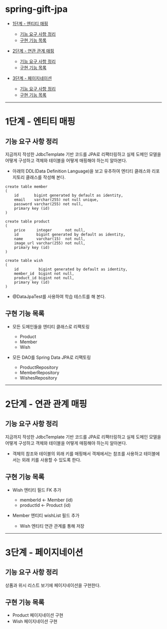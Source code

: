 # spring-gift-jpa
- [1단계 - 엔티티 매핑](#1단계---엔티티-매핑)
  - [기능 요구 사항 정리](#기능-요구-사항-정리)
  - [구현 기능 목록](#구현-기능-목록)


- [2단계 - 연관 관계 매핑](#2단계---연관-관계-매핑)
  - [기능 요구 사항 정리](#기능-요구-사항-정리-1)
  - [구현 기능 목록](#구현-기능-목록-1)


- [3단계 - 페이지네이션](#3단계---페이지네이션)
  - [기능 요구 사항 정리](#기능-요구-사항-정리-2)
  - [구현 기능 목록](#구현-기능-목록-2)

---

# 1단계 - 엔티티 매핑

## 기능 요구 사항 정리
지금까지 작성한 JdbcTemplate 기반 코드를 JPA로 리팩터링하고 실제 도메인 모델을 어떻게 구성하고 객체와 테이블을 어떻게 매핑해야 하는지 알아본다.
- 아래의 DDL(Data Definition Language)을 보고 유추하여 엔티티 클래스와 리포지토리 클래스를 작성해 본다.
```
create table member
(
    id       bigint generated by default as identity,
    email    varchar(255) not null unique,
    password varchar(255) not null,
    primary key (id)
)
```
```
create table product
(
    price     integer      not null,
    id        bigint generated by default as identity,
    name      varchar(15)  not null,
    image_url varchar(255) not null,
    primary key (id)
)
```
```
create table wish
(
    id         bigint generated by default as identity,
    member_id  bigint not null,
    product_id bigint not null,
    primary key (id)
)
```
- @DataJpaTest를 사용하여 학습 테스트를 해 본다.

## 구현 기능 목록

- 모든 도메인들을 엔티티 클래스로 리팩토링
  - Product
  - Member
  - Wish


- 모든 DAO를 Spring Data JPA로 리팩토링
  - ProductRepository
  - MemberRepository
  - WishesRepository

---

# 2단계 - 연관 관계 매핑

## 기능 요구 사항 정리
지금까지 작성한 JdbcTemplate 기반 코드를 JPA로 리팩터링하고 실제 도메인 모델을 어떻게 구성하고 객체와 테이블을 어떻게 매핑해야 하는지 알아본다.
- 객체의 참조와 테이블의 외래 키를 매핑해서 객체에서는 참조를 사용하고 테이블에서는 외래 키를 사용할 수 있도록 한다.

## 구현 기능 목록

- Wish 엔티티 필드 FK 추가 
  - memberId <- Member (id) 
  - productId <- Product (id)


- Member 엔티티 wishList 필드 추가
  - Wish 엔티티 연관 관계를 통해 저장

---

# 3단계 - 페이지네이션

## 기능 요구 사항 정리
상품과 위시 리스트 보기에 페이지네이션을 구현한다.

## 구현 기능 목록

- Product 페이지네이션 구현
- Wish 페이지네이션 구현